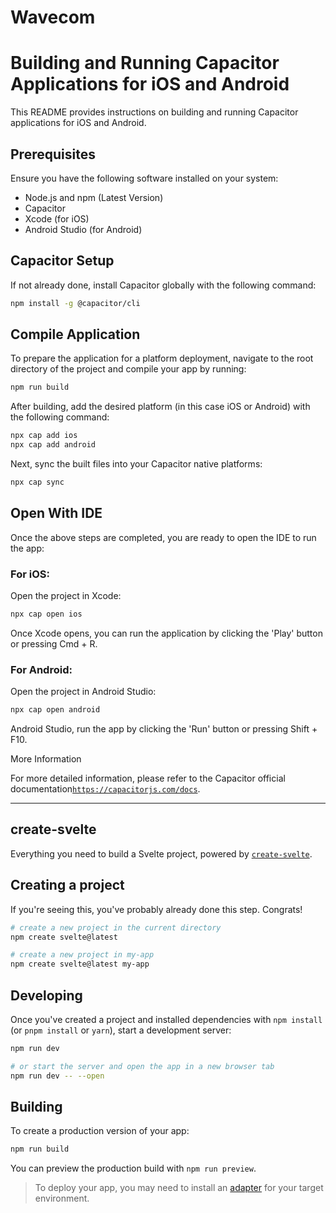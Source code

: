 # Wavecom
# Building and Running Capacitor Applications for iOS and Android

This README provides instructions on building and running Capacitor applications for iOS and Android.

## Prerequisites

Ensure you have the following software installed on your system:

- Node.js and npm (Latest Version)
- Capacitor
- Xcode (for iOS)
- Android Studio (for Android)

## Capacitor Setup

If not already done, install Capacitor globally with the following command:

```bash
npm install -g @capacitor/cli
```
## Compile Application

To prepare the application for a platform deployment, navigate to the root directory of the project and compile your app by running:

```bash
npm run build
```

After building, add the desired platform (in this case iOS or Android) with the following command:

```bash
npx cap add ios
npx cap add android
```

Next, sync the built files into your Capacitor native platforms:

```bash
npx cap sync
```

## Open With IDE

Once the above steps are completed, you are ready to open the IDE to run the app:

### For iOS:

Open the project in Xcode:

```bash
npx cap open ios
```

Once Xcode opens, you can run the application by clicking the 'Play' button or pressing Cmd + R.

### For Android:

Open the project in Android Studio:

```bash
npx cap open android
```

Android Studio, run the app by clicking the 'Run' button or pressing Shift + F10.

More Information

For more detailed information, please refer to the Capacitor official documentation[`https://capacitorjs.com/docs`](https://capacitorjs.com/docs).

***

## create-svelte

Everything you need to build a Svelte project, powered by [`create-svelte`](https://github.com/sveltejs/kit/tree/master/packages/create-svelte).

## Creating a project

If you're seeing this, you've probably already done this step. Congrats!

```bash
# create a new project in the current directory
npm create svelte@latest

# create a new project in my-app
npm create svelte@latest my-app
```

## Developing

Once you've created a project and installed dependencies with `npm install` (or `pnpm install` or `yarn`), start a development server:

```bash
npm run dev

# or start the server and open the app in a new browser tab
npm run dev -- --open
```

## Building

To create a production version of your app:

```bash
npm run build
```

You can preview the production build with `npm run preview`.

> To deploy your app, you may need to install an [adapter](https://kit.svelte.dev/docs/adapters) for your target environment.
